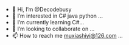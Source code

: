 - 👋 Hi, I’m @Decodebusy
- 👀 I’m interested in C# java python ...
- 🌱 I’m currently learning C#...
- 💞️ I’m looking to collaborate on ...
- 📫 How to reach me muxiashiyi@126.com ...

<!---
Decodebusy/Decodebusy is a ✨ special ✨ repository because its `README.md` (this file) appears on your GitHub profile.
You can click the Preview link to take a look at your changes.
--->

